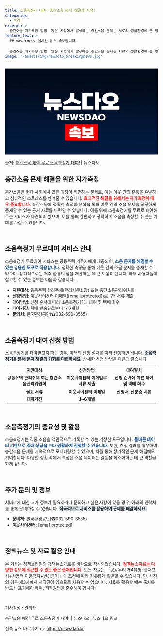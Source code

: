 ```yaml
---
title: 소음측정기 대여! 층간소음 문제 해결의 시작!
categories:
  - 환경
excerpt: >
  층간소음 자가측정 방법  많은 가정에서 발생하는 층간소음 문제는 서로의 생활환경에 큰 영향을 미칠 수 있습니…
feature_text: >
  ## navernews 실시간 뉴스 속보입니다.

  층간소음 자가측정 방법  많은 가정에서 발생하는 층간소음 문제는 서로의 생활환경에 큰 영향을 미칠 수 있습니…
image: '/assets/img/newsdao_breakingnews.jpg'
---
```


![뉴스다오 속보](/assets/img/newsdao_breakingnews.jpg)

<p>출처: <a href="https://newsdao.kr/4951" rel="dofollow">층간소음 해결 무료 소음측정기 대여!</a> | 뉴스다오</p>

<h2 data-ke-size="size26">층간소음 문제 해결을 위한 자가측정</h2>

<p data-ke-size="size16">층간소음은 현대 사회에서 많은 가정이 직면하는 문제로, 이는 이웃 간의 갈등을 유발하고 심리적인 스트레스를 안겨줄 수 있습니다. <b><span style="color: #ee2323;">효과적인 해결을 위해서는 자가측정이 매우 중요합니다.</span></b> 층간소음의 정확한 측정과 분석을 통해 이웃 간의 소음 문제를 공정하게 중재할 수 있는 근거 자료를 마련할 수 있습니다. 이를 위해 소음측정기를 무료로 대여해 주는 서비스가 마련되어 있으며, 이를 통해 간편하고 정확하게 소음을 측정할 수 있는 기회를 가질 수 있습니다.</p>

<p data-ke-size="size16">&nbsp;</p>

<h2 data-ke-size="size26">소음측정기 무료대여 서비스 안내</h2>

<p data-ke-size="size16">소음측정기 무료대여 서비스는 공동주택 거주자에게 제공되어, <b><span style="color: #1a5490;">소음 문제를 해결할 수 있는 유용한 도구로 작용합니다.</span></b> 정확한 측정을 통해 이웃 간의 소음 문제를 중재할 수 있으며, 장기적으로는 거주 환경의 질을 개선하는 데 큰 도움이 됩니다. 아래 사용자들이 참고할 수 있는 정보는 다음과 같습니다:</p>

<ul>
<li><b>지원대상</b>: 공동주택 관리주체(관리사무소장) 또는 층간소음관리위원회</li>
<li><b>신청방법</b>: 이웃사이센터 이메일([email protected])로 구비서류 제출</li>
<li><b>대여방법</b>: 신청 순서에 따라 소음측정기 1대 대여 및 택배 회수</li>
<li><b>대여기간</b>: 택배 발송일로부터 1~6개월</li>
<li><b>문의처</b>: 한국환경공단(☎032-590-3565)</li>
</ul>

<p data-ke-size="size16">&nbsp;</p>

<h2 data-ke-size="size26">소음측정기 대여 신청 방법</h2>

<p data-ke-size="size16">소음측정기를 대여받고자 하는 경우, 아래의 신청 절차를 따라 진행하면 됩니다. <b><span style="background-color: #21538527;">소음측정기를 통해 문제 해결의 기회를 마련하세요.</span></b> 상세한 신청 방법은 다음과 같습니다:</p>

<table style="width: 100%; border-collapse: collapse;">
<tr>
<td style="text-align: center; height: 17px;"><b>지원대상</b></td>
<td style="text-align: center; height: 17px;"><b>신청방법</b></td>
<td style="text-align: center; height: 17px;"><b>대여절차</b></td>
</tr>
<tr>
<td style="text-align: center; height: 17px;"><b>공동주택 관리주체 또는 층간소음관리위원회</b></td>
<td style="text-align: center; height: 17px;"><b>이웃사이센터 이메일로 서류 제출</b></td>
<td style="text-align: center; height: 17px;"><b>신청 순서에 따른 대여 및 택배 회수</b></td>
</tr>
<tr>
<td style="text-align: center; height: 17px;"><b>필요 서류</b></td>
<td style="text-align: center; height: 17px;"><b>이웃사이센터 이메일</b></td>
<td style="text-align: center; height: 17px;"><b>신청서, 신분증 사본</b></td>
</tr>
<tr>
<td style="text-align: center; height: 17px;"><b>대여기간</b></td>
<td style="text-align: center; height: 17px;"><b>1~6개월</b></td>
<td style="text-align: center; height: 17px;">&nbsp;</td>
</tr>
</table>

<p data-ke-size="size16">&nbsp;</p>

<h2 data-ke-size="size26">소음측정기의 중요성 및 활용</h2>

<p data-ke-size="size16">소음측정기는 각종 소음을 객관적으로 기록할 수 있는 기장한 도구입니다. <b><span style="color: #1a5490;">올바른 데이터 기반으로 중재 상담을 보다 원활하게 진행할 수 있습니다.</span></b> 또한, 측정 결과를 활용하여 층간소음 문제를 지속적으로 모니터링할 수 있으며, 이를 통해 장기적인 문제 해결에도 기여합니다. 다양한 상황 속에서 측정된 소음 데이터는 갈등을 최소화하는 데 큰 역할을 하게 됩니다.</p>

<p data-ke-size="size16">&nbsp;</p>

<h2 data-ke-size="size26">추가 문의 및 정보</h2>

<p data-ke-size="size16">서비스에 대한 추가 정보가 필요하거나 문의하고 싶은 사항이 있을 경우, 아래의 연락처를 통해 문의하실 수 있습니다. <b><span style="background-color: #21538527;">적극적으로 서비스를 활용하여 문제를 해결하세요.</span></b></p>

<ul>
<li><b>문의처</b>: 한국환경공단(☎032-590-3565)</li>
<li><b>이웃사이센터</b>: [email protected]</li>
</ul>

<p data-ke-size="size16">&nbsp;</p>

<h2 data-ke-size="size26">정책뉴스 및 자료 활용 안내</h2>

<p data-ke-size="size16">본 기사는 정책브리핑의 정책뉴스자료를 바탕으로 작성되었습니다. <b><span style="color: #ee2323;">정책뉴스자료는 다양한 정보에 접근할 수 있는 좋은 출처입니다.</span></b> 모든 자료는 「공공누리 제4유형: 출처표시+상업적 이용금지+변경금지」의 조건에 따라 자유롭게 활용할 수 있습니다. 단, 사진의 경우 제3자에게 저작권이 있으므로 사용할 수 없습니다. 자료를 활용할 때는 출처를 반드시 표기해야 하며, 저작권법을 준수해야 합니다.</p>

<p data-ke-size="size16">&nbsp;</p>

<p data-ke-size="size16">기사작성 : 관리자</p>
<p data-ke-size="size16">층간소음 해결 무료 소음측정기 대여! | 뉴스다오  : <a href="https://newsdao.kr/4951">뉴스다오 링크</a></p> 

신속 뉴스 바로가기 👉 <a href="https://newsdao.kr" rel="dofollow">https://newsdao.kr</a>



